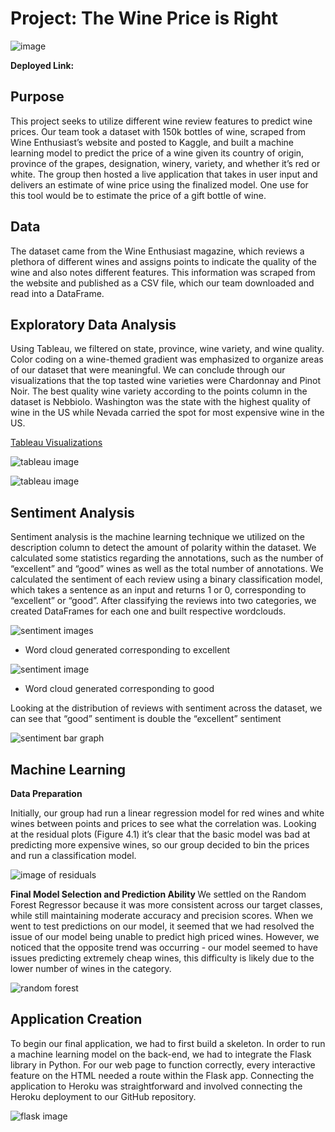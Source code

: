 # Project: The Wine Price is Right
![image](https://github.com/poojanagrecha/Wine-Prediction-Analysis/blob/master/Images/Wine%20Prediction%20Analysis.jpg)

<b>Deployed Link:</b> 

## Purpose

This project seeks to utilize different wine review features to predict wine prices. Our team took a dataset with 150k bottles of wine, scraped from Wine Enthusiast’s website and posted to Kaggle, and built a machine learning model to predict the price of a wine given its country of origin, province of the grapes, designation, winery, variety, and whether it’s red or white. The group then hosted a live application that takes in user input and delivers an estimate of wine price using the finalized model. One use for this tool would be to estimate the price of a gift bottle of wine.

## Data

The dataset came from the Wine Enthusiast magazine, which reviews a plethora of different wines and assigns points to indicate the quality of the wine and also notes different features. This information was scraped from the website and published as a CSV file, which our team downloaded and read into a DataFrame.  

## Exploratory Data Analysis 

Using Tableau, we filtered on state, province, wine variety, and wine quality. Color coding on a wine-themed gradient was emphasized to organize areas of our dataset that were meaningful. We can conclude through our visualizations that the top tasted wine varieties were Chardonnay and Pinot Noir. The best quality wine variety according to the points column in the dataset is Nebbiolo. Washington was the state with the highest quality of wine in the US while Nevada carried the spot for most expensive wine in the US.

[Tableau Visualizations](https://public.tableau.com/profile/pooja.nagrecha#!/vizhome/Wine_15999265262760/Sheet8)

![tableau image](https://github.com/poojanagrecha/Wine-Prediction-Analysis/blob/master/Images/Tableau.png)

![tableau image](https://github.com/poojanagrecha/Wine-Prediction-Analysis/blob/master/Images/Tableau2.png)

## Sentiment Analysis 

Sentiment analysis is the machine learning technique we utilized on the description column to detect the amount of polarity within the dataset. We calculated some statistics regarding the annotations, such as the number of “excellent” and “good” wines as well as the total number of annotations. We calculated the sentiment of each review using a binary classification model, which takes a sentence as an input and returns 1 or 0, corresponding to “excellent” or “good”. After classifying the reviews into two categories, we created DataFrames for each one and built respective wordclouds.

![sentiment images](https://github.com/poojanagrecha/Wine-Prediction-Analysis/blob/master/Images/SA.png)
- Word cloud generated corresponding to excellent

![sentiment image](https://github.com/poojanagrecha/Wine-Prediction-Analysis/blob/master/Images/SA2.png)
- Word cloud generated corresponding to good

Looking at the distribution of reviews with sentiment across the dataset, we can see that “good” sentiment is double the “excellent” sentiment

![sentiment bar graph](https://github.com/poojanagrecha/Wine-Prediction-Analysis/blob/master/Images/SA3.png)

## Machine Learning

<b>Data Preparation </b>

Initially, our group had run a linear regression model for red wines and white wines between points and prices to see what the correlation was. Looking at the residual plots (Figure 4.1) it’s clear that the basic model was bad at predicting more expensive wines, so our group decided to bin the prices and run a classification model.

![image of residuals](https://github.com/poojanagrecha/Wine-Prediction-Analysis/blob/master/Images/residuals.png)

<b> Final Model Selection and Prediction Ability </b>
We settled on the Random Forest Regressor because it was more consistent across our target classes, while still maintaining moderate accuracy and precision scores. When we went to test predictions on our model, it seemed that we had resolved the issue of our model being unable to predict high priced wines. However, we noticed that the opposite trend was occurring - our model seemed to have issues predicting extremely cheap wines, this difficulty is likely due to the lower number of wines in the category. 

![random forest](https://github.com/poojanagrecha/Wine-Prediction-Analysis/blob/master/Images/randomforest.png)

## Application Creation 
To begin our final application, we had to first build a skeleton. In order to run a machine learning model on the back-end, we had to integrate the Flask library in Python. For our web page to function correctly, every interactive feature on the HTML needed a route within the Flask app. Connecting the application to Heroku was straightforward and involved connecting the Heroku deployment to our GitHub repository.

![flask image](https://github.com/poojanagrecha/Wine-Prediction-Analysis/blob/master/Images/flask.png)







